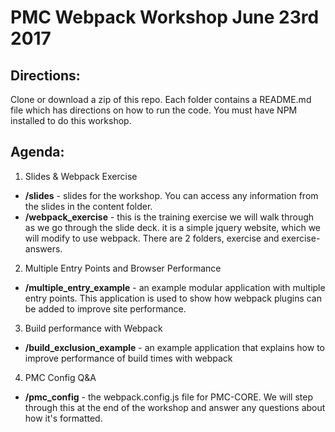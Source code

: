 # PMC Webpack Workshop  June 23rd 2017

## Directions:
Clone or download a zip of this repo.
Each folder contains a README.md file which has directions on how to run the code.
You must have NPM installed to do this workshop.

## Agenda:
1. Slides & Webpack Exercise
- **/slides** - slides for the workshop. You can access any information from the slides in the content folder.
- **/webpack_exercise** - this is the training exercise we will walk through as we go through the slide deck. it is a simple jquery website, which we will modify to use webpack. There are 2 folders, exercise and exercise-answers.
2. Multiple Entry Points and Browser Performance
- **/multiple_entry_example** - an example modular application with multiple entry points. This application is used to show how webpack plugins can be added to improve site performance.
3. Build performance with Webpack
- **/build_exclusion_example** - an example application that explains how to improve performance of build times with webpack
4. PMC Config Q&A
- **/pmc_config** - the webpack.config.js file for PMC-CORE. We will step through this at the end of the workshop and answer any questions about how it's formatted.
